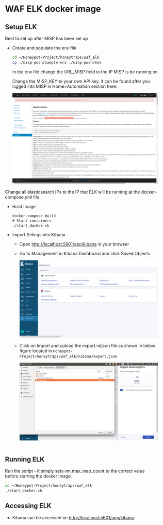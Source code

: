 # WAF ELK docker image

## Setup ELK

Best to set up after MISP has been set up

* Create and populate the env file
  
  ```bash
  cd ~/Honeypot-Project/honeytraps/waf_elk
  cp ./misp-push/sample-env ./misp-push/env
  ```
  
  In the env file change the URL_MISP field to the IP MISP is be running on
  
  Change the MISP_KEY to your own API key. It can be found after you logged into MISP in Home>Automation section here:
  
  ![../screenshots/pymisp-key.png?raw=true](../screenshots/pymisp-key.png)

Change all elasticsearch IPs to the IP that ELK will be running at the docker-compose.yml file

* Build image
  
  ```bashag-0-1dttmup1hag-1-1dttmup1h
  docker-compose build
  # Start containers
  ./start_docker.sh
  ```

* Import Setings into Kibana
  
  - Open [http://localhost:5601/app/kibana](http://localhost:5601/app/kibana) in your browser
  
  - Go to Management in Kibana Dashboard and click Saved Objects 
    
    ![](../screenshots/savedObj1.png)
  
  - Click on Import and upload the export.ndjson file as shown in below figure located in ```Honeypot-Project/honeytraps/waf_elk/kibana/export.json```  
    
    ![](../screenshots/savedObj2.png)  

## Running ELK

Run the script - it simply sets vm.max_map_count to the correct value before starting the docker image.

```bash
cd ~/Honeypot-Project/honeytraps/waf_elk
./start_docker.sh
```

## Accessing ELK

* Kibana can be accessed on [http://localhost:5601/app/kibana](http://localhost:5601/app/kibana)

